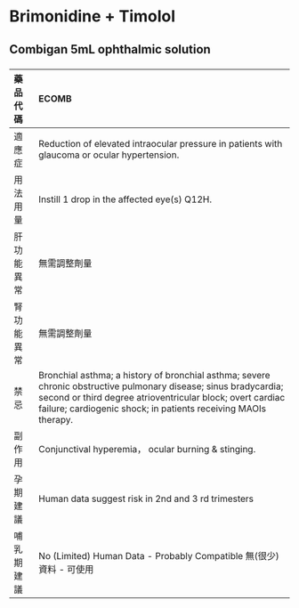 # Brimonidine + Timolol

## Combigan 5mL ophthalmic solution

##### 

| 藥品代碼   | ECOMB                                                                                                                                                                                                                                           |
|:-----------|:------------------------------------------------------------------------------------------------------------------------------------------------------------------------------------------------------------------------------------------------|
| 適應症     | Reduction of elevated intraocular pressure in patients with glaucoma or ocular hypertension.                                                                                                                                                    |
| 用法用量   | Instill 1 drop in the affected eye(s) Q12H.                                                                                                                                                                                                     |
| 肝功能異常 | 無需調整劑量                                                                                                                                                                                                                                    |
| 腎功能異常 | 無需調整劑量                                                                                                                                                                                                                                    |
| 禁忌       | Bronchial asthma; a history of bronchial asthma; severe chronic obstructive pulmonary disease; sinus bradycardia; second or third degree atrioventricular block; overt cardiac failure; cardiogenic shock; in patients receiving MAOIs therapy. |
| 副作用     | Conjunctival hyperemia， ocular burning & stinging.                                                                                                                                                                                             |
| 孕期建議   | Human data suggest risk in 2nd and 3 rd trimesters                                                                                                                                                                                              |
| 哺乳期建議 | No (Limited) Human Data - Probably Compatible 無(很少)資料 - 可使用                                                                                                                                                                             |

